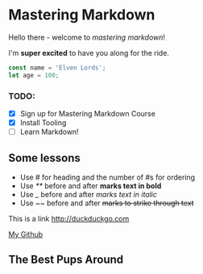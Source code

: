 # Mastering Markdown

Hello there - welcome to _mastering markdown_!

I'm **super excited** to have you along for the ride.

```javascript
const name = 'Elven Lords';
let age = 100;
```

### TODO:

* [x] Sign up for Mastering Markdown Course
* [x] Install Tooling
* [ ] Learn Markdown!

## Some lessons

* Use # for heading and the number of #s for ordering
* Use _**_ before and after **marks text in bold**
* Use *_* before and after _marks text in italic_
* Use _~~_ before and after ~~marks to strike through text~~

This is a link <http://duckduckgo.com>

[My Github](https://github.com/elvenlords)



## The Best Pups Around


